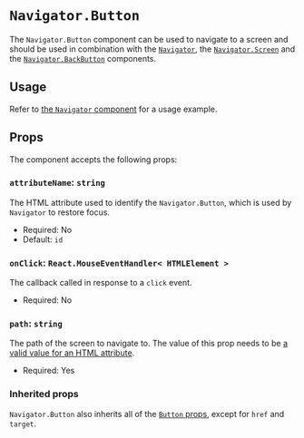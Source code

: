 # `Navigator.Button`

The `Navigator.Button` component can be used to navigate to a screen and should be used in combination with the [`Navigator`](/packages/components/src/navigator/navigator/README.md), the [`Navigator.Screen`](/packages/components/src/navigator/navigator-screen/README.md) and the [`Navigator.BackButton`](/packages/components/src/navigator/navigator-back-button/README.md) components.

## Usage

Refer to [the `Navigator` component](/packages/components/src/navigator/navigator/README.md#usage) for a usage example.

## Props

The component accepts the following props:

### `attributeName`: `string`

The HTML attribute used to identify the `Navigator.Button`, which is used by `Navigator` to restore focus.

-   Required: No
-   Default: `id`

### `onClick`: `React.MouseEventHandler< HTMLElement >`

The callback called in response to a `click` event.

-   Required: No

### `path`: `string`

The path of the screen to navigate to. The value of this prop needs to be [a valid value for an HTML attribute](https://html.spec.whatwg.org/multipage/syntax.html#attributes-2).

-   Required: Yes

### Inherited props

`Navigator.Button` also inherits all of the [`Button` props](/packages/components/src/button/README.md#props), except for `href` and `target`.
